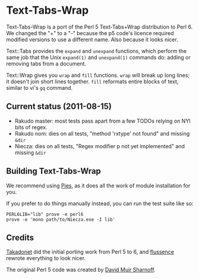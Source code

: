 Text-Tabs-Wrap
==============

Text-Tabs-Wrap is a port of the Perl 5 Text-Tabs+Wrap distribution to Perl 6. We changed the "+" to
a "-" because the p5 code's licence required modified versions to use a different name. Also because
it looks nicer.

Text::Tabs provides the `expand` and `unexpand` functions, which perform the same job that the
Unix `expand(1)` and `unexpand(1)` commands do: adding or removing tabs from a document.

Text::Wrap gives you `wrap` and `fill` functions. `wrap` will break up long lines; it doesn't join
short lines together. `fill` reformats entire blocks of text, similar to vi's `gq` command.

Current status (2011-08-15)
---------------------------

* Rakudo master: most tests pass apart from a few TODOs relying on NYI bits of regex.
* Rakudo nom: dies on all tests, "method 'rxtype' not found" and missing `&dir`
* Niecza: dies on all tests, "Regex modifier p not yet implemented" and missing `&dir`

Building Text-Tabs-Wrap
-----------------------

We recommend using [Pies](https://github.com/tadzik/Pies), as it does all the work of module
installation for you.

If you prefer to do things manually instead, you can run the test suite like so:

    PERL6LIB="lib" prove -e perl6
    prove -e 'mono path/to/Niecza.exe -I lib'

Credits
-------

[Takadonet](https://github.com/Takadonet) did the initial porting work from Perl 5 to 6, and
[flussence](https://github.com/flussence) rewrote everything to look nicer.

The original Perl 5 code was created by [David Muir Sharnoff](http://search.cpan.org/~muir/).
